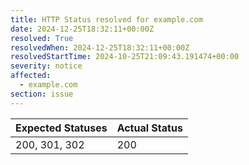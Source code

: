 ```yaml
---
title: HTTP Status resolved for example.com
date: 2024-12-25T18:32:11+00:00Z
resolved: True
resolvedWhen: 2024-12-25T18:32:11+00:00Z
resolvedStartTime: 2024-10-25T21:09:43.191474+00:00
severity: notice
affected:
  - example.com
section: issue
---
```


| Expected Statuses | Actual Status  |
|-------------------|----------------|
| 200, 301, 302 | 200 |
